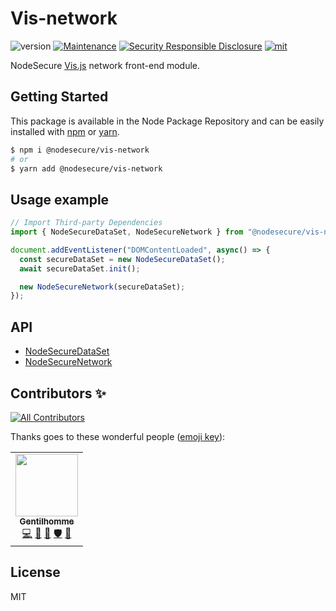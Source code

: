 # Vis-network
![version](https://img.shields.io/badge/dynamic/json.svg?url=https://raw.githubusercontent.com/NodeSecure/vis-network/master/package.json&query=$.version&label=Version)
[![Maintenance](https://img.shields.io/badge/Maintained%3F-yes-green.svg)](https://github.com/NodeSecure/vis-network/commit-activity)
[![Security Responsible Disclosure](https://img.shields.io/badge/Security-Responsible%20Disclosure-yellow.svg)](https://github.com/nodejs/security-wg/blob/master/processes/responsible_disclosure_template.md
)
[![mit](https://img.shields.io/github/license/Naereen/StrapDown.js.svg)](https://github.com/NodeSecure/vis-network/blob/master/LICENSE)

NodeSecure [Vis.js](https://visjs.org/) network front-end module.

## Getting Started

This package is available in the Node Package Repository and can be easily installed with [npm](https://docs.npmjs.com/getting-started/what-is-npm) or [yarn](https://yarnpkg.com).

```bash
$ npm i @nodesecure/vis-network
# or
$ yarn add @nodesecure/vis-network
```

## Usage example

```js
// Import Third-party Dependencies
import { NodeSecureDataSet, NodeSecureNetwork } from "@nodesecure/vis-network";

document.addEventListener("DOMContentLoaded", async() => {
  const secureDataSet = new NodeSecureDataSet();
  await secureDataSet.init();

  new NodeSecureNetwork(secureDataSet);
});
```

## API
- [NodeSecureDataSet](./docs/NodeSecureDataSet.md)
- [NodeSecureNetwork](./docs/NodeSecureNetwork.md)

## Contributors ✨

<!-- ALL-CONTRIBUTORS-BADGE:START - Do not remove or modify this section -->
[![All Contributors](https://img.shields.io/badge/all_contributors-1-orange.svg?style=flat-square)](#contributors-)
<!-- ALL-CONTRIBUTORS-BADGE:END -->

Thanks goes to these wonderful people ([emoji key](https://allcontributors.org/docs/en/emoji-key)):

<!-- ALL-CONTRIBUTORS-LIST:START - Do not remove or modify this section -->
<!-- prettier-ignore-start -->
<!-- markdownlint-disable -->
<table>
  <tr>
    <td align="center"><a href="https://www.linkedin.com/in/thomas-gentilhomme/"><img src="https://avatars.githubusercontent.com/u/4438263?v=4?s=100" width="100px;" alt=""/><br /><sub><b>Gentilhomme</b></sub></a><br /><a href="https://github.com/NodeSecure/vis-network/commits?author=fraxken" title="Code">💻</a> <a href="https://github.com/NodeSecure/vis-network/commits?author=fraxken" title="Documentation">📖</a> <a href="https://github.com/NodeSecure/vis-network/pulls?q=is%3Apr+reviewed-by%3Afraxken" title="Reviewed Pull Requests">👀</a> <a href="#security-fraxken" title="Security">🛡️</a> <a href="https://github.com/NodeSecure/vis-network/issues?q=author%3Afraxken" title="Bug reports">🐛</a></td>
  </tr>
</table>

<!-- markdownlint-restore -->
<!-- prettier-ignore-end -->

<!-- ALL-CONTRIBUTORS-LIST:END -->

## License
MIT

